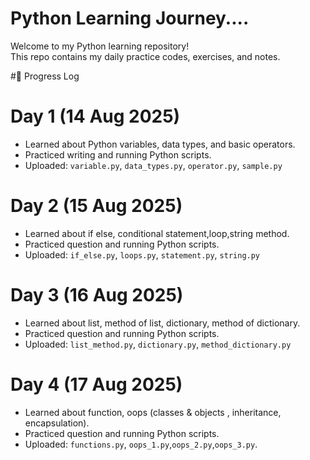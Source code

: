 # Python Learning Journey....

Welcome to my Python learning repository!  
This repo contains my daily practice codes, exercises, and notes.  

#📅 Progress Log

# Day 1 (14 Aug 2025)

- Learned about Python variables, data types, and basic operators.
- Practiced writing and running Python scripts.
- Uploaded: `variable.py`, `data_types.py`, `operator.py`, `sample.py`

# Day 2 (15 Aug 2025)

- Learned about if else, conditional statement,loop,string method.
- Practiced question and running Python scripts.
- Uploaded: `if_else.py`, `loops.py`, `statement.py`, `string.py`

# Day 3 (16 Aug 2025)

- Learned about list, method of list, dictionary, method of dictionary.
- Practiced question and running Python scripts.
- Uploaded: `list_method.py`, `dictionary.py`, `method_dictionary.py`


# Day 4 (17 Aug 2025)

- Learned about function, oops (classes & objects , inheritance, encapsulation).
- Practiced question and running Python scripts.
- Uploaded: `functions.py`, `oops_1.py`,`oops_2.py`,`oops_3.py`.




